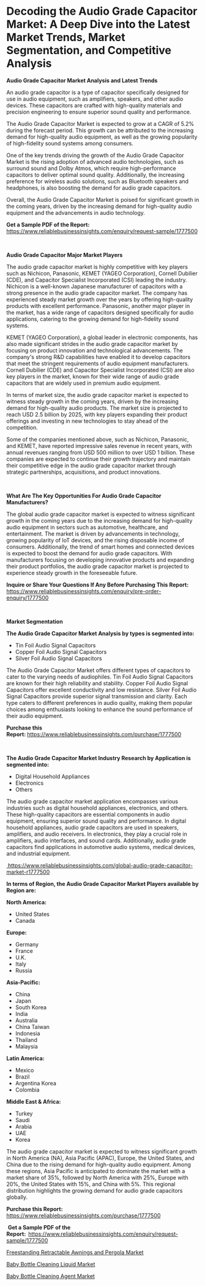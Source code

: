 <p><h1>Decoding the Audio Grade Capacitor Market: A Deep Dive into the Latest Market Trends, Market Segmentation, and Competitive Analysis</h1></p><p><strong>Audio Grade Capacitor Market Analysis and Latest Trends</strong></p>
<p><p>An audio grade capacitor is a type of capacitor specifically designed for use in audio equipment, such as amplifiers, speakers, and other audio devices. These capacitors are crafted with high-quality materials and precision engineering to ensure superior sound quality and performance.</p><p>The Audio Grade Capacitor Market is expected to grow at a CAGR of 5.2% during the forecast period. This growth can be attributed to the increasing demand for high-quality audio equipment, as well as the growing popularity of high-fidelity sound systems among consumers.</p><p>One of the key trends driving the growth of the Audio Grade Capacitor Market is the rising adoption of advanced audio technologies, such as surround sound and Dolby Atmos, which require high-performance capacitors to deliver optimal sound quality. Additionally, the increasing preference for wireless audio solutions, such as Bluetooth speakers and headphones, is also boosting the demand for audio grade capacitors.</p><p>Overall, the Audio Grade Capacitor Market is poised for significant growth in the coming years, driven by the increasing demand for high-quality audio equipment and the advancements in audio technology.</p></p>
<p><strong>Get a Sample PDF of the Report:&nbsp;</strong> <a href="https://www.reliablebusinessinsights.com/enquiry/request-sample/1777500">https://www.reliablebusinessinsights.com/enquiry/request-sample/1777500</a></p>
<p>&nbsp;</p>
<p><strong>Audio Grade Capacitor Major Market Players</strong></p>
<p><p>The audio grade capacitor market is highly competitive with key players such as Nichicon, Panasonic, KEMET (YAGEO Corporation), Cornell Dubilier (CDE), and Capacitor Specialist Incorporated (CSI) leading the industry. Nichicon is a well-known Japanese manufacturer of capacitors with a strong presence in the audio grade capacitor market. The company has experienced steady market growth over the years by offering high-quality products with excellent performance. Panasonic, another major player in the market, has a wide range of capacitors designed specifically for audio applications, catering to the growing demand for high-fidelity sound systems.</p><p>KEMET (YAGEO Corporation), a global leader in electronic components, has also made significant strides in the audio grade capacitor market by focusing on product innovation and technological advancements. The company's strong R&D capabilities have enabled it to develop capacitors that meet the stringent requirements of audio equipment manufacturers. Cornell Dubilier (CDE) and Capacitor Specialist Incorporated (CSI) are also key players in the market, known for their wide range of audio grade capacitors that are widely used in premium audio equipment.</p><p>In terms of market size, the audio grade capacitor market is expected to witness steady growth in the coming years, driven by the increasing demand for high-quality audio products. The market size is projected to reach USD 2.5 billion by 2025, with key players expanding their product offerings and investing in new technologies to stay ahead of the competition.</p><p>Some of the companies mentioned above, such as Nichicon, Panasonic, and KEMET, have reported impressive sales revenue in recent years, with annual revenues ranging from USD 500 million to over USD 1 billion. These companies are expected to continue their growth trajectory and maintain their competitive edge in the audio grade capacitor market through strategic partnerships, acquisitions, and product innovations.</p></p>
<p>&nbsp;</p>
<p><strong>What Are The Key Opportunities For Audio Grade Capacitor Manufacturers?</strong></p>
<p><p>The global audio grade capacitor market is expected to witness significant growth in the coming years due to the increasing demand for high-quality audio equipment in sectors such as automotive, healthcare, and entertainment. The market is driven by advancements in technology, growing popularity of IoT devices, and the rising disposable income of consumers. Additionally, the trend of smart homes and connected devices is expected to boost the demand for audio grade capacitors. With manufacturers focusing on developing innovative products and expanding their product portfolios, the audio grade capacitor market is projected to experience steady growth in the foreseeable future.</p></p>
<p><strong>Inquire or Share Your Questions If Any Before Purchasing This Report:</strong> <a href="https://www.reliablebusinessinsights.com/enquiry/pre-order-enquiry/1777500">https://www.reliablebusinessinsights.com/enquiry/pre-order-enquiry/1777500</a></p>
<p>&nbsp;</p>
<p><strong>Market Segmentation</strong></p>
<p><strong>The Audio Grade Capacitor Market Analysis by types is segmented into:</strong></p>
<p><ul><li>Tin Foil Audio Signal Capacitors</li><li>Copper Foil Audio Signal Capacitors</li><li>Silver Foil Audio Signal Capacitors</li></ul></p>
<p><p>The Audio Grade Capacitor Market offers different types of capacitors to cater to the varying needs of audiophiles. Tin Foil Audio Signal Capacitors are known for their high reliability and stability. Copper Foil Audio Signal Capacitors offer excellent conductivity and low resistance. Silver Foil Audio Signal Capacitors provide superior signal transmission and clarity. Each type caters to different preferences in audio quality, making them popular choices among enthusiasts looking to enhance the sound performance of their audio equipment.</p></p>
<p><strong>Purchase this Report:&nbsp;</strong><a href="https://www.reliablebusinessinsights.com/purchase/1777500">https://www.reliablebusinessinsights.com/purchase/1777500</a></p>
<p>&nbsp;</p>
<p><strong>The Audio Grade Capacitor Market Industry Research by Application is segmented into:</strong></p>
<p><ul><li>Digital Household Appliances</li><li>Electronics</li><li>Others</li></ul></p>
<p><p>The audio grade capacitor market application encompasses various industries such as digital household appliances, electronics, and others. These high-quality capacitors are essential components in audio equipment, ensuring superior sound quality and performance. In digital household appliances, audio grade capacitors are used in speakers, amplifiers, and audio receivers. In electronics, they play a crucial role in amplifiers, audio interfaces, and sound cards. Additionally, audio grade capacitors find applications in automotive audio systems, medical devices, and industrial equipment.</p></p>
<p><a href="https://www.reliablebusinessinsights.com/global-audio-grade-capacitor-market-r1777500">&nbsp;https://www.reliablebusinessinsights.com/global-audio-grade-capacitor-market-r1777500</a></p>
<p><strong>In terms of Region, the Audio Grade Capacitor Market Players available by Region are:</strong></p>
<p>
    <p> <strong> North America: </strong>
        <ul>
            <li>United States</li>
            <li>Canada</li>
        </ul>
        </p> 
    <p> <strong> Europe: </strong>
        <ul>
            <li>Germany</li>
            <li>France</li>
            <li>U.K.</li>
            <li>Italy</li>
            <li>Russia</li>
        </ul>
        </p> 
    <p> <strong> Asia-Pacific: </strong>
        <ul>
            <li>China</li>
            <li>Japan</li>
            <li>South Korea</li>
            <li>India</li>
            <li>Australia</li>
            <li>China Taiwan</li>
            <li>Indonesia</li>
            <li>Thailand</li>
            <li>Malaysia</li>
        </ul>
        </p> 
    <p> <strong> Latin America: </strong>
        <ul>
            <li>Mexico</li>
            <li>Brazil</li>
            <li>Argentina Korea</li>
            <li>Colombia</li>
        </ul>
        </p> 
    <p> <strong> Middle East & Africa: </strong>
        <ul>
            <li>Turkey</li>
            <li>Saudi</li>
            <li>Arabia</li>
            <li>UAE</li>
            <li>Korea</li>
        </ul>
    </p>
    </p>
<p><p>The audio grade capacitor market is expected to witness significant growth in North America (NA), Asia Pacific (APAC), Europe, the United States, and China due to the rising demand for high-quality audio equipment. Among these regions, Asia Pacific is anticipated to dominate the market with a market share of 35%, followed by North America with 25%, Europe with 20%, the United States with 15%, and China with 5%. This regional distribution highlights the growing demand for audio grade capacitors globally.</p></p>
<p><strong>Purchase this Report: </strong><a href="https://www.reliablebusinessinsights.com/purchase/1777500">https://www.reliablebusinessinsights.com/purchase/1777500</a></p>
<p>&nbsp;<strong>Get a Sample PDF of the Report:&nbsp;&nbsp;</strong><a href="https://www.reliablebusinessinsights.com/enquiry/request-sample/1777500">https://www.reliablebusinessinsights.com/enquiry/request-sample/1777500</a></p>
<p><strong></strong></p>
<p><p><a href="https://github.com/ajohirul8010/Market-Research-Report-List-1/blob/main/freestanding-retractable-awnings-and-pergola-market.md">Freestanding Retractable Awnings and Pergola Market</a></p><p><a href="https://github.com/riwar777/Market-Research-Report-List-1/blob/main/baby-bottle-cleaning-liquid-market.md">Baby Bottle Cleaning Liquid Market</a></p><p><a href="https://github.com/jahid123ahm/Market-Research-Report-List-1/blob/main/baby-bottle-cleaning-agent-market.md">Baby Bottle Cleaning Agent Market</a></p></p>